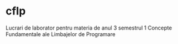 # cflp

Lucrari de laborator pentru materia de anul 3 semestrul 1 Concepte Fundamentale ale Limbajelor de Programare